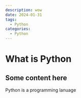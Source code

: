 ```yaml
---
description: wow
date: 2024-01-31
tags:
  - Python
categories:
  - Python
---
```


# What is Python

## Some content here

Python is a programming lanuage
